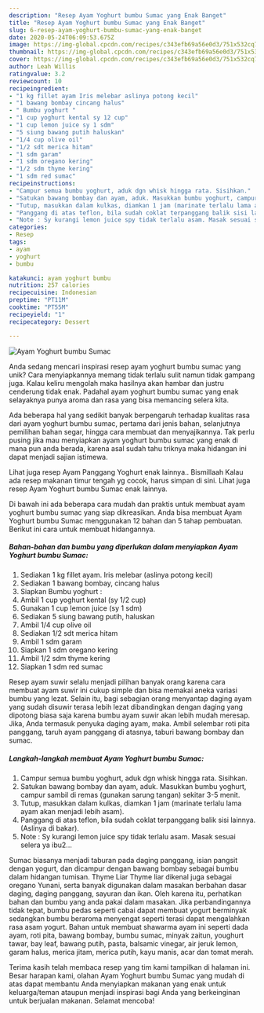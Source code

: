 ```yaml
---
description: "Resep Ayam Yoghurt bumbu Sumac yang Enak Banget"
title: "Resep Ayam Yoghurt bumbu Sumac yang Enak Banget"
slug: 6-resep-ayam-yoghurt-bumbu-sumac-yang-enak-banget
date: 2020-05-24T06:09:53.675Z
image: https://img-global.cpcdn.com/recipes/c343efb69a56e0d3/751x532cq70/ayam-yoghurt-bumbu-sumac-foto-resep-utama.jpg
thumbnail: https://img-global.cpcdn.com/recipes/c343efb69a56e0d3/751x532cq70/ayam-yoghurt-bumbu-sumac-foto-resep-utama.jpg
cover: https://img-global.cpcdn.com/recipes/c343efb69a56e0d3/751x532cq70/ayam-yoghurt-bumbu-sumac-foto-resep-utama.jpg
author: Leah Willis
ratingvalue: 3.2
reviewcount: 10
recipeingredient:
- "1 kg fillet ayam Iris melebar aslinya potong kecil"
- "1 bawang bombay cincang halus"
- " Bumbu yoghurt "
- "1 cup yoghurt kental sy 12 cup"
- "1 cup lemon juice sy 1 sdm"
- "5 siung bawang putih haluskan"
- "1/4 cup olive oil"
- "1/2 sdt merica hitam"
- "1 sdm garam"
- "1 sdm oregano kering"
- "1/2 sdm thyme kering"
- "1 sdm red sumac"
recipeinstructions:
- "Campur semua bumbu yoghurt, aduk dgn whisk hingga rata. Sisihkan."
- "Satukan bawang bombay dan ayam, aduk. Masukkan bumbu yoghurt, campur sambil di remas (gunakan sarung tangan) sekitar 3-5 menit."
- "Tutup, masukkan dalam kulkas, diamkan 1 jam (marinate terlalu lama ayam akan menjadi lebih asam)."
- "Panggang di atas teflon, bila sudah coklat terpanggang balik sisi lainnya. (Aslinya di bakar)."
- "Note : Sy kurangi lemon juice spy tidak terlalu asam. Masak sesuai selera ya ibu2..."
categories:
- Resep
tags:
- ayam
- yoghurt
- bumbu

katakunci: ayam yoghurt bumbu 
nutrition: 257 calories
recipecuisine: Indonesian
preptime: "PT11M"
cooktime: "PT55M"
recipeyield: "1"
recipecategory: Dessert

---
```



![Ayam Yoghurt bumbu Sumac](https://img-global.cpcdn.com/recipes/c343efb69a56e0d3/751x532cq70/ayam-yoghurt-bumbu-sumac-foto-resep-utama.jpg)

Anda sedang mencari inspirasi resep ayam yoghurt bumbu sumac yang unik? Cara menyiapkannya memang tidak terlalu sulit namun tidak gampang juga. Kalau keliru mengolah maka hasilnya akan hambar dan justru cenderung tidak enak. Padahal ayam yoghurt bumbu sumac yang enak selayaknya punya aroma dan rasa yang bisa memancing selera kita.

Ada beberapa hal yang sedikit banyak berpengaruh terhadap kualitas rasa dari ayam yoghurt bumbu sumac, pertama dari jenis bahan, selanjutnya pemilihan bahan segar, hingga cara membuat dan menyajikannya. Tak perlu pusing jika mau menyiapkan ayam yoghurt bumbu sumac yang enak di mana pun anda berada, karena asal sudah tahu triknya maka hidangan ini dapat menjadi sajian istimewa.

Lihat juga resep Ayam Panggang Yoghurt enak lainnya.. Bismillaah Kalau ada resep makanan timur tengah yg cocok, harus simpan di sini. Lihat juga resep Ayam Yoghurt bumbu Sumac enak lainnya.


Di bawah ini ada beberapa cara mudah dan praktis untuk membuat ayam yoghurt bumbu sumac yang siap dikreasikan. Anda bisa membuat Ayam Yoghurt bumbu Sumac menggunakan 12 bahan dan 5 tahap pembuatan. Berikut ini cara untuk membuat hidangannya.

<!--inarticleads1-->

##### Bahan-bahan dan bumbu yang diperlukan dalam menyiapkan Ayam Yoghurt bumbu Sumac:

1. Sediakan 1 kg fillet ayam. Iris melebar (aslinya potong kecil)
1. Sediakan 1 bawang bombay, cincang halus
1. Siapkan  Bumbu yoghurt :
1. Ambil 1 cup yoghurt kental (sy 1/2 cup)
1. Gunakan 1 cup lemon juice (sy 1 sdm)
1. Sediakan 5 siung bawang putih, haluskan
1. Ambil 1/4 cup olive oil
1. Sediakan 1/2 sdt merica hitam
1. Ambil 1 sdm garam
1. Siapkan 1 sdm oregano kering
1. Ambil 1/2 sdm thyme kering
1. Siapkan 1 sdm red sumac


Resep ayam suwir selalu menjadi pilihan banyak orang karena cara membuat ayam suwir ini cukup simple dan bisa memakai aneka variasi bumbu yang lezat. Selain itu, bagi sebagian orang menyantap daging ayam yang sudah disuwir terasa lebih lezat dibandingkan dengan daging yang dipotong biasa saja karena bumbu ayam suwir akan lebih mudah meresap. Jika, Anda termasuk penyuka daging ayam, maka. Ambil selembar roti pita panggang, taruh ayam panggang di atasnya, taburi bawang bombay dan sumac. 

<!--inarticleads2-->

##### Langkah-langkah membuat Ayam Yoghurt bumbu Sumac:

1. Campur semua bumbu yoghurt, aduk dgn whisk hingga rata. Sisihkan.
1. Satukan bawang bombay dan ayam, aduk. Masukkan bumbu yoghurt, campur sambil di remas (gunakan sarung tangan) sekitar 3-5 menit.
1. Tutup, masukkan dalam kulkas, diamkan 1 jam (marinate terlalu lama ayam akan menjadi lebih asam).
1. Panggang di atas teflon, bila sudah coklat terpanggang balik sisi lainnya. (Aslinya di bakar).
1. Note : Sy kurangi lemon juice spy tidak terlalu asam. Masak sesuai selera ya ibu2...


Sumac biasanya menjadi taburan pada daging panggang, isian pangsit dengan yogurt, dan dicampur dengan bawang bombay sebagai bumbu dalam hidangan tumisan. Thyme Liar Thyme liar dikenal juga sebagai oregano Yunani, serta banyak digunakan dalam masakan berbahan dasar daging, daging panggang, sayuran dan ikan. Oleh karena itu, perhatikan bahan dan bumbu yang anda pakai dalam masakan. Jika perbandingannya tidak tepat, bumbu pedas seperti cabai dapat membuat yogurt berminyak sedangkan bumbu beraroma menyengat seperti terasi dapat mengalahkan rasa asam yogurt. Bahan untuk membuat shawarma ayam ini seperti dada ayam, roti pita, bawang bombay, bumbu sumac, minyak zaitun, youghurt tawar, bay leaf, bawang putih, pasta, balsamic vinegar, air jeruk lemon, garam halus, merica jitam, merica putih, kayu manis, acar dan tomat merah. 

Terima kasih telah membaca resep yang tim kami tampilkan di halaman ini. Besar harapan kami, olahan Ayam Yoghurt bumbu Sumac yang mudah di atas dapat membantu Anda menyiapkan makanan yang enak untuk keluarga/teman ataupun menjadi inspirasi bagi Anda yang berkeinginan untuk berjualan makanan. Selamat mencoba!

